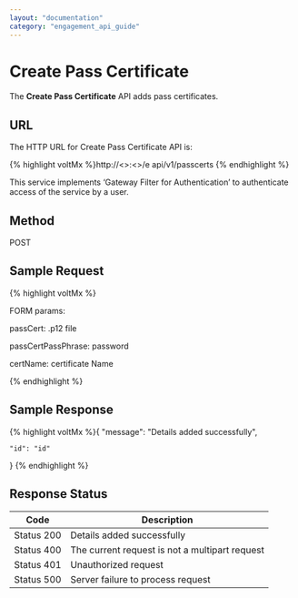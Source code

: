 ```yaml
---
layout: "documentation"
category: "engagement_api_guide"
---
```


# Create Pass Certificate

The **Create Pass Certificate** API adds pass certificates.

## URL

The HTTP URL for Create Pass Certificate API is:

{% highlight voltMx %}http://<<host>>:<<port>>/e api/v1/passcerts
{% endhighlight %}

This service implements ‘Gateway Filter for Authentication’ to authenticate access of the service by a user.

## Method

POST

## Sample Request

{% highlight voltMx %}

FORM params:

passCert: .p12 file

passCertPassPhrase: password

certName: certificate Name

{% endhighlight %}

## Sample Response

{% highlight voltMx %}{
"message": "Details added successfully",

    "id": "id"

}
{% endhighlight %}

## Response Status

| Code       | Description                                    |
| ---------- | ---------------------------------------------- |
| Status 200 | Details added successfully                     |
| Status 400 | The current request is not a multipart request |
| Status 401 | Unauthorized request                           |
| Status 500 | Server failure to process request              |
